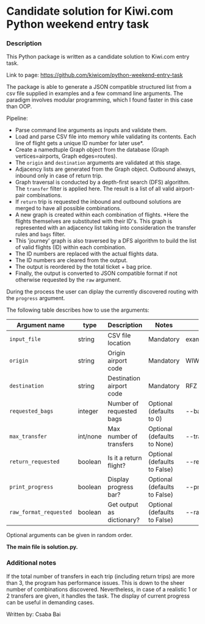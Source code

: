 # Candidate solution for Kiwi.com Python weekend entry task

### Description
This Python package is written as a candidate solution to Kiwi.com entry task. 

Link to page: https://github.com/kiwicom/python-weekend-entry-task

The package is able to generate a JSON compatible structured list from a csv file supplied in examples and a 
few command line arguments. The paradigm involves modular programming, which I found faster in this case than OOP.

Pipeline:
- Parse command line arguments as inputs and validate them.
- Load and parse CSV file into memory while validating its contents. Each line of flight gets a unique ID number for later use*.
- Create a  namedtuple Graph object from the database (Graph vertices=airports, Graph edges=routes).
- The `origin` and `destination` arguments are validated at this stage.
- Adjacency lists are generated from the Graph object. Outbound always, inbound only in case of return trip.
- Graph traversal is conducted by a depth-first search (DFS) algorithm. The `transfer` filter is applied here. The result is a list of all valid airport-pair combinations.
- If `return` trip is requested the inbound and outbound solutions are merged to have all possible combinations.
- A new graph is created within each combination of flights. *Here the flights themselves are substituted with their ID's. This graph is represented with an adjacency list taking into consideration the transfer rules and `bags` filter.
- This 'journey' graph is also traversed by a DFS algorithm to build the list of valid flights (ID) within each combination.
- The ID numbers are replaced with the actual flights data.
- The ID numbers are cleared from the output.
- The output is reordered by the total ticket + bag price.
- Finally, the output is converted to JSON compatible format if not otherwise requested by the `raw` argument.

During the process the user can diplay the currently discovered routing with the `progress` argument.

The following table describes how to use the arguments:

| Argument name         | type     | Description              | Notes                        | Example               |
|-----------------------|----------|--------------------------|------------------------------|-----------------------|
| `input_file`          | string   | CSV file location        | Mandatory                    | example/example0.csv  |
| `origin`              | string   | Origin airport code      | Mandatory                    | WIW                   |
| `destination`         | string   | Destination airport code | Mandatory                    | RFZ                   |
| `requested_bags`      | integer  | Number of requested bags | Optional (defaults to 0)     | --bags=1              |
| `max_transfer`        | int/none | Max number of transfers  | Optional (defaults to None)  | --transfer=1          |
| `return_requested`    | boolean  | Is it a return flight?   | Optional (defaults to False) | --return              |
| `print_progress`      | boolean  | Display progress bar?    | Optional (defaults to False) | --progress            |
| `raw_format_requested`| boolean  | Get output as dictionary?| Optional (defaults to False) | --raw                 |

Optional arguments can be given in random order.

**The main file is solution.py.**

### Additional notes

If the total number of transfers in each trip (including return trips) are more than 3, the program has performance issues.
This is down to the sheer number of combinations discovered. Nevertheless, in case of a realistic 1 or 2 transfers are
given, it handles the task. The display of current progress can be useful in demanding cases.

Written by: Csaba Bai